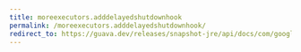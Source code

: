 ```yaml
---
title: moreexecutors.adddelayedshutdownhook
permalink: /moreexecutors.adddelayedshutdownhook/
redirect_to: https://guava.dev/releases/snapshot-jre/api/docs/com/google/common/util/concurrent/MoreExecutors.html#addDelayedShutdownHook-java.util.concurrent.ExecutorService-java.time.Duration-
---
```


